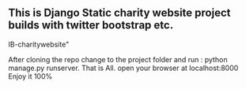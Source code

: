 ## This is Django Static charity website project builds with twitter bootstrap etc.

 IB-charitywebsite" 

After cloning the repo change to the project folder and run : python manage.py runserver.
That is All. open your browser at localhost:8000
Enjoy it 100%
